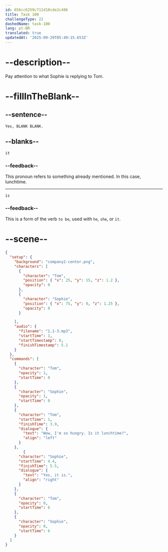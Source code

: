 ```yaml
---
id: 656cc6259c711d10cde2c486
title: Task 100
challengeType: 22
dashedName: task-100
lang: pt-BR
translated: true
updatedAt: '2025-09-29T05:49:15.653Z'
---
```


<!--
AUDIO REFERENCE:
Tom: Wow, I'm so hungry. Is it lunchtime?
Sophie: Yes, it is.
-->

# --description--

Pay attention to what Sophie is replying to Tom.

# --fillInTheBlank--

## --sentence--

`Yes, BLANK BLANK.`

## --blanks--

`it`

### --feedback--

This pronoun refers to something already mentioned. In this case, lunchtime.

---

`is`

### --feedback--

This is a form of the verb `to be`, used with `he`, `she`, or `it`.

# --scene--

```json
{
  "setup": {
    "background": "company2-center.png",
    "characters": [
      {
        "character": "Tom",
        "position": { "x": 25, "y": 15, "z": 1.2 },
        "opacity": 0
      },
      {
        "character": "Sophie",
        "position": { "x": 75, "y": 0, "z": 1.25 },
        "opacity": 0
      }

    ],
    "audio": {
      "filename": "1.1-3.mp3",
      "startTime": 1,
      "startTimestamp": 0,
      "finishTimestamp": 5.1
    }
  },
  "commands": [
    {
      "character": "Tom",
      "opacity": 1,
      "startTime": 0
    },
    {
      "character": "Sophie",
      "opacity": 1,
      "startTime": 0
    },
    {
      "character": "Tom",
      "startTime": 1,
      "finishTime": 3.9,
      "dialogue": {
        "text": "Wow, I'm so hungry. Is it lunchtime?",
        "align": "left"
      }
    },
        {
      "character": "Sophie",
      "startTime": 4.4,
      "finishTime": 5.5,
      "dialogue": {
        "text": "Yes, it is.",
        "align": "right"
      }
    },
    {
      "character": "Tom",
      "opacity": 0,
      "startTime": 6
    },
    {
      "character": "Sophie",
      "opacity": 0,
      "startTime": 6
    }
  ]
}
```
